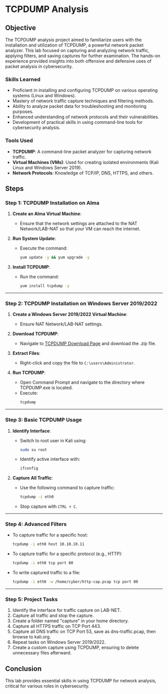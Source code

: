 # TCPDUMP Analysis

## Objective
The TCPDUMP analysis project aimed to familiarize users with the installation and utilization of TCPDUMP, a powerful network packet analyzer. This lab focused on capturing and analyzing network traffic, applying filters, and saving captures for further examination. The hands-on experience provided insights into both offensive and defensive uses of packet analysis in cybersecurity.

### Skills Learned
- Proficient in installing and configuring TCPDUMP on various operating systems (Linux and Windows).
- Mastery of network traffic capture techniques and filtering methods.
- Ability to analyze packet data for troubleshooting and monitoring purposes.
- Enhanced understanding of network protocols and their vulnerabilities.
- Development of practical skills in using command-line tools for cybersecurity analysis.

### Tools Used
- **TCPDUMP**: A command-line packet analyzer for capturing network traffic.
- **Virtual Machines (VMs)**: Used for creating isolated environments (Kali Linux and Windows Server 2019).
- **Network Protocols**: Knowledge of TCP/IP, DNS, HTTPS, and others.

## Steps

### Step 1: TCPDUMP Installation on Alma

1. **Create an Alma Virtual Machine**:
   - Ensure that the network settings are attached to the NAT Network/LAB-NAT so that your VM can reach the internet.

2. **Run System Update**:
   - Execute the command: 
     ```bash
     yum update -y && yum upgrade -y
     ```

3. **Install TCPDUMP**:
   - Run the command: 
     ```bash
     yum install tcpdump -y
     ```

---

### Step 2: TCPDUMP Installation on Windows Server 2019/2022

1. **Create a Windows Server 2019/2022 Virtual Machine**:
   - Ensure NAT Network/LAB-NAT settings.

2. **Download TCPDUMP**:
   - Navigate to [TCPDUMP Download Page](https://www.microolap.com/products/network/tcpdump/download/) and download the .zip file.

3. **Extract Files**:
   - Right-click and copy the file to `C:\users\Administrator`.

4. **Run TCPDUMP**:
   - Open Command Prompt and navigate to the directory where TCPDUMP.exe is located.
   - Execute: 
     ```bash
     tcpdump
     ```

---

### Step 3: Basic TCPDUMP Usage

1. **Identify Interface**:
   - Switch to root user in Kali using:
     ```bash
     sudo su root
     ```
   - Identify active interface with:
     ```bash
     ifconfig
     ```

2. **Capture All Traffic**:
   - Use the following command to capture traffic:
     ```bash
     tcpdump -i eth0
     ```
   - Stop capture with `CTRL + C`.

---

### Step 4: Advanced Filters

- To capture traffic for a specific host:
  ```bash
  tcpdump -i eth0 host 10.10.10.11

- To capture traffic for a specific protocol (e.g., HTTP):
  ```bash
  tcpdump -i eth0 tcp port 80
  ```

- To write captured traffic to a file:
  ```bash
  tcpdump -i eth0 -w /home/cyber/http-cap.pcap tcp port 80
  ```
---

### Step 5: Project Tasks

1. Identify the interface for traffic capture on LAB-NET.
2. Capture all traffic and stop the capture.
3. Create a folder named "capture" in your home directory.
4. Capture all HTTPS traffic on TCP Port 443.
5. Capture all DNS traffic on TCP Port 53, save as dns-traffic.pcap, then browse to kali.org.
6. Repeat tasks on Windows Server 2019/2022.
7. Create a custom capture using TCPDUMP, ensuring to delete unnecessary files afterward.

## Conclusion

This lab provides essential skills in using TCPDUMP for network analysis, critical for various roles in cybersecurity.
